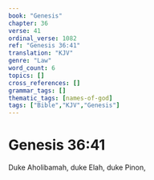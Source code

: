 ```yaml
---
book: "Genesis"
chapter: 36
verse: 41
ordinal_verse: 1082
ref: "Genesis 36:41"
translation: "KJV"
genre: "Law"
word_count: 6
topics: []
cross_references: []
grammar_tags: []
thematic_tags: [names-of-god]
tags: ["Bible","KJV","Genesis"]
---
```


# Genesis 36:41

Duke Aholibamah, duke Elah, duke Pinon,
